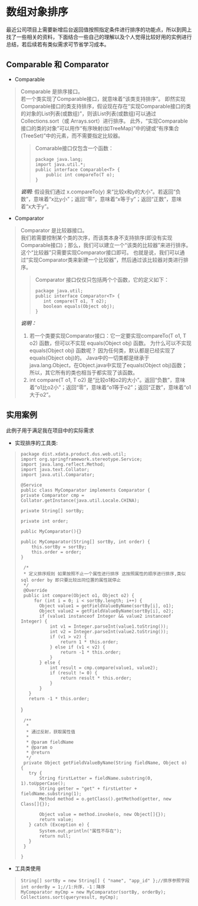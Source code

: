 # 数组对象排序

最近公司项目上需要新增后台返回值按照指定条件进行排序的功能点，所以到网上找了一些相关的资料，下面结合一些自己的理解以及个人觉得比较好用的实例进行总结，若后续若有类似需求可节省学习成本。

## Comparable 和 Comparator

+ Comparable
>  
>   Comparable 是排序接口。  
>   若一个类实现了Comparable接口，就意味着“该类支持排序”。  即然实现Comparable接口的类支持排序，假设现在存在“实现Comparable接口的类的对象的List列表(或数组)”，则该List列表(或数组)可以通过 Collections.sort（或 Arrays.sort）进行排序。
>   此外，“实现Comparable接口的类的对象”可以用作“有序映射(如TreeMap)”中的键或“有序集合(TreeSet)”中的元素，而不需要指定比较器。
>>Comarable接口仅包含一个函数：
>>  
>>     package java.lang; 
>>     import java.util.*; 
>>     public interface Comparable<T> {  
>>         public int compareTo(T o); 
>>     }  
>>  
>___说明:___ 
>假设我们通过 x.compareTo(y) 来“比较x和y的大小”。若返回“负数”，意味着“x比y小”；返回“零”，意味着“x等于y”；返回“正数”，意味着“x大于y”。

+ Comparator
>
>Comparator 是比较器接口。  
>我们若需要控制某个类的次序，而该类本身不支持排序(即没有实现Comparable接口)；那么，我们可以建立一个“该类的比较器”来进行排序。这个“比较器”只需要实现Comparator接口即可。
>也就是说，我们可以通过“实现Comparator类来新建一个比较器”，然后通过该比较器对类进行排序。
>>Comparator 接口仅仅只包括两个个函数，它的定义如下：
>>
>>     package java.util;
>>     public interface Comparator<T> {
>>        int compare(T o1, T o2);
>>        boolean equals(Object obj);
>>     }
>>
>>
>___说明：___
>1.  若一个类要实现Comparator接口：它一定要实现compareTo(T o1, T o2) 函数，但可以不实现 equals(Object obj) 函数。
>为什么可以不实现 equals(Object obj) 函数呢？ 因为任何类，默认都是已经实现了equals(Object obj)的。 Java中的一切类都是继承于java.lang.Object，在Object.java中实现了equals(Object obj)函数；所以，其它所有的类也相当于都实现了该函数。
>2. int compare(T o1, T o2) 是“比较o1和o2的大小”。返回“负数”，意味着“o1比o2小”；返回“零”，意味着“o1等于o2”；返回“正数”，意味着“o1大于o2”。

## 实用案例

此例子用于满足我在项目中的实际需求

+ 实现排序的工具类:
     
>     package dist.xdata.product.dus.web.util;
>     import org.springframework.stereotype.Service;
>     import java.lang.reflect.Method;
>     import java.text.Collator;
>     import java.util.Comparator;
>
>     @Service
>     public class MyComparator implements Comparator {
>     private Comparator cmp = Collator.getInstance(java.util.Locale.CHINA);
>
>     private String[] sortBy;
>
>     private int order;
>
>     public MyComparator(){}
>
>     public MyComparator(String[] sortBy, int order) {
>         this.sortBy = sortBy;
>         this.order = order;
>     }
>
>      /*
>      * 定义排序规则 如果按照不止一个属性进行排序 这按照属性的顺序进行排序,类似sql order by 即只要比较出同位置的属性就停止
>      */
>      @Override
>      public int compare(Object o1, Object o2) {
>          for (int i = 0; i < sortBy.length; i++) {
>            Object value1 = getFieldValueByName(sortBy[i], o1);
>            Object value2 = getFieldValueByName(sortBy[i], o2);
>            if (value1 instanceof Integer && value2 instanceof Integer) {
>                int v1 = Integer.parseInt(value1.toString());
>                int v2 = Integer.parseInt(value2.toString());
>                if (v1 > v2) {
>                    return 1 * this.order;
>                } else if (v1 < v2) {
>                    return -1 * this.order;
>                }
>            } else {
>                int result = cmp.compare(value1, value2);
>                if (result != 0) {
>                    return result * this.order;
>                }
>            }
>        }
>        return -1 * this.order;
>    }
>
>      /**
>       *
>       * 通过反射，获取属性值
>       *
>       * @param fieldName
>       * @param o
>       * @return
>       */
>      private Object getFieldValueByName(String fieldName, Object o) {
>        try {
>            String firstLetter = fieldName.substring(0, 1).toUpperCase();
>            String getter = "get" + firstLetter + fieldName.substring(1);
>            Method method = o.getClass().getMethod(getter, new Class[]{});
>
>            Object value = method.invoke(o, new Object[]{});
>            return value;
>        } catch (Exception e) {
>            System.out.println("属性不存在");
>            return null;
>        }
>      }
>
>     }

+ 工具类使用

>     String[] sortBy = new String[] { "name", "app_id" };//排序参照字段
>     int orderBy = 1;//1:升序，-1：降序
>     MyComparator myCmp = new MyComparator(sortBy, orderBy);
>     Collections.sort(queryresult, myCmp);


